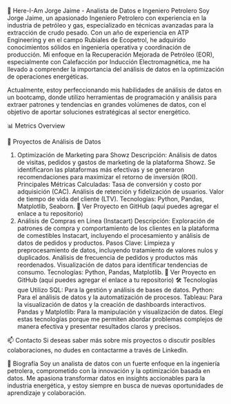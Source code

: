 👋 Here-I-Am
Jorge Jaime - Analista de Datos e Ingeniero Petrolero
Soy Jorge Jaime, un apasionado Ingeniero Petrolero con experiencia en la industria de petróleo y gas, especializado en técnicas avanzadas para la extracción de crudo pesado. Con un año de experiencia en ATP Engineering y en el campo Rubiales de Ecopetrol, he adquirido conocimientos sólidos en ingeniería operativa y coordinación de producción. Mi enfoque en la Recuperación Mejorada de Petróleo (EOR), especialmente con Calefacción por Inducción Electromagnética, me ha llevado a comprender la importancia del análisis de datos en la optimización de operaciones energéticas.

Actualmente, estoy perfeccionando mis habilidades de análisis de datos en un bootcamp, donde utilizo herramientas de programación y análisis para extraer patrones y tendencias en grandes volúmenes de datos, con el objetivo de aportar soluciones estratégicas al sector energético.

📊 Metrics Overview


🚀 Proyectos de Análisis de Datos
1. Optimización de Marketing para Showz
Descripción: Análisis de datos de visitas, pedidos y gastos de marketing de la plataforma Showz. Se identificaron las plataformas más efectivas y se generaron recomendaciones para maximizar el retorno de inversión (ROI).
Principales Métricas Calculadas:
Tasa de conversión y costo por adquisición (CAC).
Análisis de retención y fidelización de usuarios.
Valor de tiempo de vida del cliente (LTV).
Tecnologías: Python, Pandas, Matplotlib, Seaborn.
🔗 Ver Proyecto en GitHub (aquí puedes agregar el enlace a tu repositorio)
2. Análisis de Compras en Línea (Instacart)
Descripción: Exploración de patrones de compra y comportamiento de los clientes en la plataforma de comestibles Instacart, incluyendo el procesamiento y análisis de datos de pedidos y productos.
Pasos Clave:
Limpieza y preprocesamiento de datos, incluyendo tratamiento de valores nulos y duplicados.
Análisis de frecuencia de pedidos y productos más reordenados.
Visualización de datos para identificar tendencias de consumo.
Tecnologías: Python, Pandas, Matplotlib.
🔗 Ver Proyecto en GitHub (aquí puedes agregar el enlace a tu repositorio)
🛠 Tecnologías que Utilizo
SQL: Para la gestión y análisis de bases de datos.
Python: Para el análisis de datos y la automatización de procesos.
Tableau: Para la visualización de datos y la creación de dashboards interactivos.
Pandas y Matplotlib: Para la manipulación y visualización de datos.
Elegí estas tecnologías porque me permiten abordar problemas complejos de manera efectiva y presentar resultados claros y precisos.

📫 Contacto
Si deseas saber más sobre mis proyectos o discutir posibles colaboraciones, no dudes en contactarme a través de LinkedIn.

📝 Biografía
Soy un analista de datos con un fuerte enfoque en la ingeniería petrolera, comprometido con la innovación y la optimización basada en datos. Me apasiona transformar datos en insights accionables para la industria energética, y estoy siempre en busca de nuevas oportunidades de aprendizaje y colaboración.



